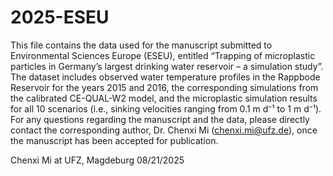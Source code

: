 # 2025-ESEU


This file contains the data used for the manuscript submitted to Environmental Sciences Europe (ESEU), entitled “Trapping of microplastic particles in Germany’s largest drinking water reservoir – a simulation study”. The dataset includes observed water temperature profiles in the Rappbode Reservoir for the years 2015 and 2016, the corresponding simulations from the calibrated CE-QUAL-W2 model, and the microplastic simulation results for all 10 scenarios (i.e., sinking velocities ranging from 0.1 m d⁻¹ to 1 m d⁻¹).  
For any questions regarding the manuscript and the data, please directly contact the corresponding author, Dr. Chenxi Mi (chenxi.mi@ufz.de), once the manuscript has been accepted for publication.  

Chenxi Mi at UFZ, Magdeburg  08/21/2025
